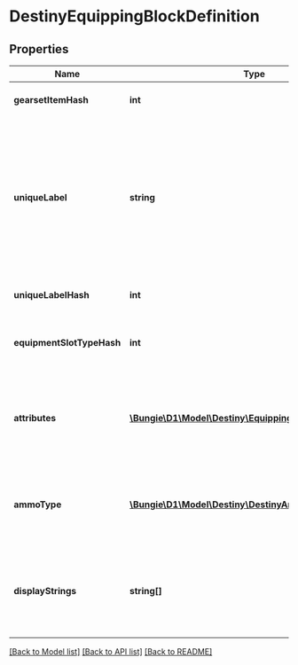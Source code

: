 # DestinyEquippingBlockDefinition

## Properties
Name | Type | Description | Notes
------------ | ------------- | ------------- | -------------
**gearsetItemHash** | **int** | If the item is part of a gearset, this is a reference to that gearset item. | [optional] 
**uniqueLabel** | **string** | If defined, this is the label used to check if the item has other items of matching types already equipped.   For instance, when you aren&#39;t allowed to equip more than one Exotic Weapon, that&#39;s because all exotic weapons have identical uniqueLabels and the game checks the to-be-equipped item&#39;s uniqueLabel vs. all other already equipped items (other than the item in the slot that&#39;s about to be occupied). | [optional] 
**uniqueLabelHash** | **int** | The hash of that unique label. Does not point to a specific definition. | [optional] 
**equipmentSlotTypeHash** | **int** | An equipped item *must* be equipped in an Equipment Slot. This is the hash identifier of the DestinyEquipmentSlotDefinition into which it must be equipped. | [optional] 
**attributes** | [**\Bungie\D1\Model\Destiny\EquippingItemBlockAttributes**](EquippingItemBlockAttributes.md) | These are custom attributes on the equippability of the item.  For now, this can only be \&quot;equip on acquire\&quot;, which would mean that the item will be automatically equipped as soon as you pick it up. | [optional] 
**ammoType** | [**\Bungie\D1\Model\Destiny\DestinyAmmunitionType**](DestinyAmmunitionType.md) | Ammo type used by a weapon is no longer determined by the bucket in which it is contained. If the item has an ammo type - i.e. if it is a weapon - this will be the type of ammunition expected. | [optional] 
**displayStrings** | **string[]** | These are strings that represent the possible Game/Account/Character state failure conditions that can occur when trying to equip the item. They match up one-to-one with requiredUnlockExpressions. | [optional] 

[[Back to Model list]](../README.md#documentation-for-models) [[Back to API list]](../README.md#documentation-for-api-endpoints) [[Back to README]](../README.md)


